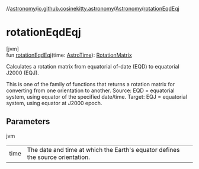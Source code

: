 //[astronomy](../../../index.md)/[io.github.cosinekitty.astronomy](../index.md)/[Astronomy](index.md)/[rotationEqdEqj](rotation-eqd-eqj.md)

# rotationEqdEqj

[jvm]\
fun [rotationEqdEqj](rotation-eqd-eqj.md)(time: [AstroTime](../-astro-time/index.md)): [RotationMatrix](../-rotation-matrix/index.md)

Calculates a rotation matrix from equatorial of-date (EQD) to equatorial J2000 (EQJ).

This is one of the family of functions that returns a rotation matrix for converting from one orientation to another. Source: EQD = equatorial system, using equator of the specified date/time. Target: EQJ = equatorial system, using equator at J2000 epoch.

## Parameters

jvm

| | |
|---|---|
| time | The date and time at which the Earth's equator defines the source orientation. |
